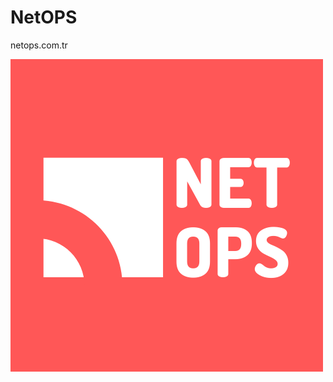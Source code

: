 # NetOPS
netops.com.tr

![Logo](https://raw.githubusercontent.com/alptekinsunnetci/NetOPS/main/netops.png)
